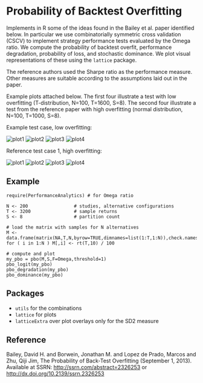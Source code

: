 Probability of Backtest Overfitting
===================================

Implements in R some of the ideas found in the Bailey et al. paper identified below.  In particular we use combinatorially symmetric cross validation (CSCV) to implement strategy performance tests evaluated by the Omega ratio. We compute the probability of backtest overfit, performance degradation, probability of loss, and stochastic dominance.  We plot visual representations of these using the `lattice` package.     

The reference authors used the Sharpe ratio as the performance measure.  Other measures are suitable according to the assumptions laid out in the paper.

Example plots attached below.  The first four illustrate a test with low overfitting (T-distribution, N=100, T=1600, S=8). The second four illustrate a test from the reference paper with high overfitting (normal distribution, N=100, T=1000, S=8).

Example test case, low overfitting:

![plot1](figures/plot1.png)
![plot2](figures/plot2.png)
![plot3](figures/plot3.png)
![plot4](figures/plot4.png)

Reference test case 1, high overfitting:

![plot1](figures/tc1_1.png)
![plot2](figures/tc1_2.png)
![plot3](figures/tc1_3.png)
![plot4](figures/tc1_4.png)

Example
-------
```{r}
require(PerformanceAnalytics) # for Omega ratio

N <- 200                 # studies, alternative configurations
T <- 3200                # sample returns
S <- 8                   # partition count

# load the matrix with samples for N alternatives
M <- data.frame(matrix(NA,T,N,byrow=TRUE,dimnames=list(1:T,1:N)),check.names=FALSE)
for ( i in 1:N ) M[,i] <- rt(T,10) / 100

# compute and plot
my_pbo = pbo(M,S,F=Omega,threshold=1)
pbo_logit(my_pbo)
pbo_degradation(my_pbo)
pbo_dominance(my_pbo)
```

Packages
--------
* `utils` for the combinations
* `lattice` for plots
* `latticeExtra` over plot overlays only for the SD2 measure

Reference
---------
Bailey, David H. and Borwein, Jonathan M. and Lopez de Prado, Marcos and Zhu, Qiji Jim, The Probability of Back-Test Overfitting (September 1, 2013). Available at SSRN: http://ssrn.com/abstract=2326253 or http://dx.doi.org/10.2139/ssrn.2326253


